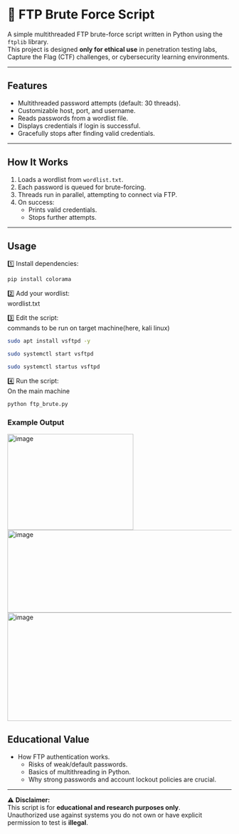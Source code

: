 # 🔑 FTP Brute Force Script 

A simple multithreaded FTP brute-force script written in Python using the `ftplib` library.  
This project is designed **only for ethical use** in penetration testing labs, Capture the Flag (CTF) challenges, or cybersecurity learning environments.  



---

## Features
- Multithreaded password attempts (default: 30 threads).
- Customizable host, port, and username.
- Reads passwords from a wordlist file.
- Displays credentials if login is successful.
- Gracefully stops after finding valid credentials.

---

## How It Works
1. Loads a wordlist from `wordlist.txt`.
2. Each password is queued for brute-forcing.
3. Threads run in parallel, attempting to connect via FTP.
4. On success:
   - Prints valid credentials.
   - Stops further attempts.

---

## Usage

1️⃣ Install dependencies:
```bash
pip install colorama
```


2️⃣ Add your wordlist:\
wordlist.txt


3️⃣ Edit the script:\
commands to be run on target machine(here, kali linux)

```bash
sudo apt install vsftpd -y

sudo systemctl start vsftpd

sudo systemctl startus vsftpd
```





4️⃣ Run the script:\
On the main machine
``` bash 
python ftp_brute.py
```


### Example Output
<img width="283" height="216" alt="image" src="https://github.com/user-attachments/assets/d779588a-9c86-498b-94cd-50217359c5b6" />

<img width="940" height="186" alt="image" src="https://github.com/user-attachments/assets/c675bf34-968e-46aa-9657-7c2757b19ff2" />

<img width="940" height="244" alt="image" src="https://github.com/user-attachments/assets/c3cfbbd5-d995-4fa5-89e1-d7f60146c0c5" />



## Educational Value
- How FTP authentication works.
  - Risks of weak/default passwords.
  - Basics of multithreading in Python.
  - Why strong passwords and account lockout policies are crucial.


---
⚠️ **Disclaimer:**  
This script is for **educational and research purposes only**.  
Unauthorized use against systems you do not own or have explicit permission to test is **illegal**.

